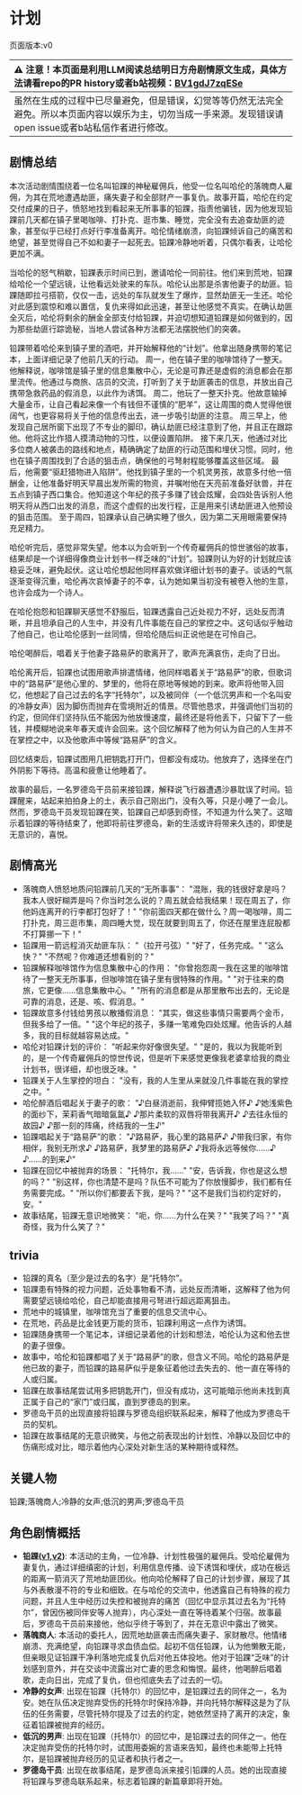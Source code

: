 # 计划
页面版本:v0
 

| :warning: 注意！本页面是利用LLM阅读总结明日方舟剧情原文生成，具体方法请看repo的PR history或者b站视频：[BV1gdJ7zqESe](https://www.bilibili.com/video/BV1gdJ7zqESe/)         |
|:----------------------------|
| 虽然在生成的过程中已尽量避免，但是错误，幻觉等等仍然无法完全避免。所以本页面内容以娱乐为主，切勿当成一手来源。发现错误请open issue或者b站私信作者进行修改。|



## 剧情总结
本次活动剧情围绕着一位名叫铅踝的神秘雇佣兵，他受一位名叫哈伦的落魄商人雇佣，为其在荒地遭遇劫匪，痛失妻子和全部财产一事复仇。故事开篇，哈伦在约定交付成果的日子，愤怒地找到看起来无所事事的铅踝，指责他骗钱，因为他发现铅踝前几天都在镇子里喝咖啡、打扑克、逛市集、睡觉，完全没有去追查劫匪的迹象，甚至似乎已经打点好行李准备离开。哈伦情绪崩溃，向铅踝倾诉自己的痛苦和绝望，甚至觉得自己不如和妻子一起死去。铅踝冷静地听着，只偶尔看表，让哈伦更加不满。

当哈伦的怒气稍歇，铅踝表示时间已到，邀请哈伦一同前往。他们来到荒地，铅踝给哈伦一个望远镜，让他看远处驶来的车队。哈伦认出那是杀害他妻子的劫匪。铅踝随即拉弓搭箭，仅仅一击，远处的车队就发生了爆炸，显然劫匪无一生还。哈伦对此感到震惊和难以置信，复仇来得如此迅速，甚至让他感觉不真实。在确认劫匪全灭后，哈伦将剩余的酬金全部支付给铅踝，并迫切想知道铅踝是如何做到的，因为那些劫匪行踪诡秘，当地人尝试各种方法都无法摆脱他们的突袭。

铅踝带着哈伦来到镇子里的酒吧，并开始解释他的“计划”。他拿出随身携带的笔记本，上面详细记录了他前几天的行动。
周一，他在镇子里的咖啡馆待了一整天。他解释说，咖啡馆是镇子里的信息集散中心，无论是可靠还是虚假的消息都会在那里流传。他通过与商旅、店员的交流，打听到了关于劫匪袭击的信息，并放出自己携带急救药品的假消息，以此作为诱饵。
周二，他玩了一整天扑克。他故意输掉大量金币，让自己看起来像一个有钱但不谨慎的“肥羊”，这让周围的商人觉得他很阔气，也更容易将关于他的信息传出去，进一步吸引劫匪的注意。
周三早上，他发现自己居所窗下出现了不专业的脚印，确认劫匪已经注意到了他，并且正在跟踪他。他将这比作猎人摸清动物的习性，以便设置陷阱。
接下来几天，他通过对比多位商人被袭击的路线和地点，精确确定了劫匪的行动范围和埋伏习惯。同时，他也在镇子周围找到了合适的狙击点，确保他的弓弩射程能够覆盖这些区域。
最后，他需要“驱赶猎物进入陷阱”。他找到镇子里的一个机灵男孩，故意多付他一倍酬金，让他准备好明天早晨出发所需的物资，并嘱咐他在天亮前准备好驮兽，并在五点到镇子西口集合。他知道这个年纪的孩子多赚了钱会炫耀，会四处告诉别人他明天将从西口出发的消息，而这个虚假的出发行程，正是用来引诱劫匪进入他预设的狙击范围。
至于周四，铅踝承认自己确实睡了很久，因为第二天用眼需要保持充足精力。

哈伦听完后，感觉非常失望。他本以为会听到一个传奇雇佣兵的惊世骇俗的故事，结果却是一个详细得像商业计划书一样乏味的“计划”。铅踝则认为好的计划就应该稳妥乏味，避免起伏。这让哈伦想起他同样喜欢做详细计划书的妻子。谈话的气氛逐渐变得沉重，哈伦再次哀悼妻子的不幸，认为她如果当初没有被卷入他的生意，也许会成为一个诗人。

在哈伦抱怨和铅踝聊天感觉不舒服后，铅踝透露自己近处视力不好，远处反而清晰，并且坦承自己的人生中，并没有几件事能在自己的掌控之中。这句话似乎触动了他自己，也让哈伦感到一丝同情，但哈伦随后纠正说他是在可怜自己。

哈伦喝醉后，唱着关于他妻子路易萨的歌离开了，歌声充满哀伤，走向了日出。

哈伦离开后，铅踝也试图用歌声排遣情绪，他同样唱着关于“路易萨”的歌，但歌词中的“路易萨”是他心里的、梦里的，他将在原地等候她的到来。歌声将他带入回忆，他想起了自己过去的名字“托特尔”，以及被同伴（一个低沉男声和一个名叫安的冷静女声）因为脚伤而抛弃在雪境附近的情景。尽管他恳求，并强调他们当初的约定，但同伴们坚持队伍不能因为他放慢速度，最终还是将他丢下，只留下了一些钱，并模糊地说来年春天或许会回来。这个回忆解释了他为何认为自己的人生并不在掌控之中，以及他歌声中等候“路易萨”的含义。

回忆结束后，铅踝试图用几把钥匙打开门，但都没有成功。他放弃了，选择坐在门外阴影下等待。高温和疲惫让他睡着了。

故事的最后，一名罗德岛干员前来接铅踝，解释说飞行器遭遇沙暴耽误了时间。铅踝醒来，站起来拍拍身上的土，表示自己刚出门，没有久等，只是小睡了一会儿。然而，罗德岛干员发现铅踝在笑，铅踝自己却感到奇怪，不知道为什么笑了。这暗示着铅踝的等待结束了，他即将前往罗德岛，新的生活或许将带来久违的，即使是无意识的，喜悦。
## 剧情高光
- 落魄商人愤怒地质问铅踝前几天的“无所事事”：
  "混账，我的钱很好拿是吗？我本人很好糊弄是吗？你当时怎么说的？周五就会给我结果！现在周五了，你他妈连离开的行李都打包好了！"
  "你前面四天都在做什么？周一喝咖啡，周二打扑克，周三逛市集，周四睡大觉，现在就要到周五了，你还在屋里连屁股都不打算挪一下！"
- 铅踝用一箭远程消灭劫匪车队：
  "（拉开弓弦）"
  "好了，任务完成。"
  "这么快？"
  "不然呢？你难道还想看别的？"
- 铅踝解释咖啡馆作为信息集散中心的作用：
  "你曾抱怨周一我在这里的咖啡馆待了一整天无所事事，但咖啡馆在镇子里有很特殊的作用。"
  "对于往来的商旅，它更像......信息集散中心。"
  "所有的消息都是从那里散布出去的，无论是可靠的消息，还是、咳、假消息。"
- 铅踝故意多付钱给男孩以散播假消息：
  "其实，做这些事情只需要两个金币，但我多给了一倍。"
  "这个年纪的孩子，多赚一笔难免四处炫耀。他告诉的人越多，我的目标就越容易达成。"
- 哈伦对铅踝计划的评价：
  "听起来你好像很失望。"
  "是的，我以为我能听到的，是一个传奇雇佣兵的惊世传说，但是听下来感觉更像我老婆拿给我的商业计划书，很详细，却也很乏味。"
- 铅踝关于人生掌控的坦白：
  "没有，我的人生里从来就没几件事能在我的掌控之中。"
- 哈伦醉酒后唱起关于妻子的歌：
  "♪白昼消逝前，我伸臂揽她入怀♪
  ♪她浅紫色的面纱下，茉莉香气暗暗氤氲♪
  ♪那片柔软的双唇将带我离开♪
  ♪去往永恒的故园♪
  ♪那一刻的阵痛，终结我的一生♪"
- 铅踝唱起关于“路易萨”的歌：
  "♪路易萨，我心里的路易萨♪
  ♪带我归家，有你相伴，我别无所求♪
  ♪路易萨，我梦里的路易萨♪
  ♪我将永远等候你......♪
  ♪......的到来♪"
- 铅踝在回忆中被抛弃的场景：
  "托特尔，我......"
  "安，告诉我，你也是这么想的吗？"
  "别这样，你也清楚不是吗？队伍不可能为了你放慢脚步，我们都有任务需要完成。"
  "所以你们都要丢下我，是吗？"
  "这不是我们当初约定好的，安。"
- 故事结尾，铅踝无意识地微笑：
  "呃，你......为什么在笑？"
  "我笑了吗？"
  "真奇怪，我为什么笑了？"
## trivia
- 铅踝的真名（至少是过去的名字）是“托特尔”。
- 铅踝患有特殊的视力问题，近处事物看不清，远处反而清晰，这解释了他为何需要望远镜给哈伦，自己却能直接用弓弩进行超远距离狙击。
- 荒地中的城镇里，咖啡馆充当了重要的信息交流中心。
- 在荒地，药品是比金钱更万能的货币，铅踝利用这一点作为诱饵。
- 铅踝随身携带一个笔记本，详细记录着他的计划和想法，哈伦认为这和他去世的妻子很像。
- 故事中，哈伦和铅踝都唱了关于“路易萨”的歌，但含义不同。哈伦的路易萨是他已故的妻子，而铅踝的路易萨似乎是象征着他过去失去的、他一直在等待的人或归属。
- 铅踝在故事结尾尝试用多把钥匙开门，但没有成功，这可能暗示他尚未找到真正属于自己的“家门”或归属，直到罗德岛的到来。
- 罗德岛干员的出现直接将铅踝与罗德岛组织联系起来，解释了他成为罗德岛干员的契机。
- 铅踝在故事结尾的无意识微笑，与他之前表现出的计划性、冷静以及回忆中的伤痛形成对比，暗示着他内心深处对新生活的某种期待或释然。
## 关键人物
铅踝;落魄商人;冷静的女声;低沉的男声;罗德岛干员
## 角色剧情概括
-   **铅踝([v1](../chars/char_4062_totter.md),[v2](../char_v3/char_4062_totter.md))**: 本活动的主角，一位冷静、计划性极强的雇佣兵。受哈伦雇佣为妻复仇，通过详细缜密的计划，利用信息传播、设下诱饵和埋伏，成功在极远的距离一箭消灭了荒地劫匪团伙。他向哈伦解释了自己的计划步骤，展现了其与外表散漫不符的专业和细致。在与哈伦的交流中，他透露自己有特殊的视力问题，并且人生中经历过失控和被抛弃的痛苦（回忆中显示其过去名为“托特尔”，曾因伤被同伴安等人抛弃），内心深处一直在等待着某个归宿。故事最后，罗德岛干员前来接他，他似乎终于等到了，并在无意识中露出了微笑。
-   **落魄商人**: 本活动的委托人，因荒地劫匪袭击而痛失妻子、家财散尽。他情绪崩溃、充满绝望，向铅踝寻求血债血偿。起初不信任铅踝，认为他懒散无能，但亲眼见证铅踝干净利落地完成复仇后对他五体投地。他对于铅踝“乏味”的计划感到意外，并在交谈中流露出对亡妻的思念和悔恨。最终，他喝醉后唱着歌，走向日出，完成了复仇，但也彻底失去了过去的一切。
-   **冷静的女声**: 出现在铅踝（托特尔）的回忆中，是铅踝过去的同伴之一，名为安。她在队伍决定抛弃受伤的托特尔时保持冷静，并向托特尔解释这是为了队伍的任务需要，尽管托特尔提及了过去的约定，她依然坚持了离开的决定，象征着铅踝被抛弃的经历。
-   **低沉的男声**: 出现在铅踝（托特尔）的回忆中，是铅踝过去的同伴之一。他在决定抛弃受伤的托特尔时，试图用委婉的言语来告知，最终也未能带上托特尔，是铅踝被抛弃经历的见证者和执行者之一。
-   **罗德岛干员**: 出现在故事结尾，是罗德岛派来接引铅踝的人员。她的出现直接将铅踝与罗德岛联系起来，标志着铅踝的新篇章即将开始。